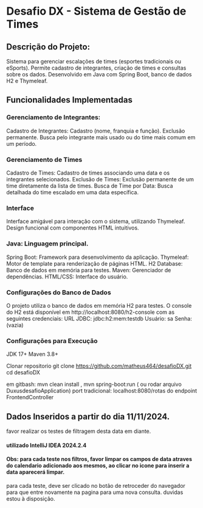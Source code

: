 # Desafio DX - Sistema de Gestão de Times

## Descrição do Projeto:

Sistema para gerenciar escalações de times (esportes tradicionais ou eSports). Permite cadastro de integrantes, criação de times e consultas sobre os dados. Desenvolvido em Java com Spring Boot, banco de dados H2 e Thymeleaf.

## Funcionalidades Implementadas

### Gerenciamento de Integrantes:
Cadastro de Integrantes:
Cadastro (nome, franquia e função).
Exclusão permanente.
Busca pelo integrante mais usado ou do time mais comum em um período.


### Gerenciamento de Times

Cadastro de Times:
Cadastro de times associando uma data e os integrantes selecionados.
Exclusão de Times:
Exclusão permanente de um time diretamente da lista de times.
Busca de Time por Data:
Busca detalhada do time escalado em uma data específica.

### Interface
Interface amigável para interação com o sistema, utilizando Thymeleaf.
Design funcional com componentes HTML intuitivos.

### Java: Linguagem principal.
Spring Boot: Framework para desenvolvimento da aplicação.
Thymeleaf: Motor de template para renderização de páginas HTML.
H2 Database: Banco de dados em memória para testes.
Maven: Gerenciador de dependências.
HTML/CSS: Interface do usuário.

### Configurações do Banco de Dados
O projeto utiliza o banco de dados em memória H2 para testes. O console do H2 está disponível em http://localhost:8080/h2-console com as seguintes credenciais:
URL JDBC: jdbc:h2:mem:testdb
Usuário: sa
Senha: (vazia)


### Configurações para Execução
JDK 17+
Maven 3.8+

Clonar repositorio git clone https://github.com/matheus464/desafioDX.git
cd desafioDX

em gitbash: mvn clean install , mvn spring-boot:run ( ou rodar arquivo DuxusdesafioApplication)
port tradicional: localhost:8080/rotas do endpoint FrontendController

## Dados Inseridos a partir do dia 11/11/2024.
favor realizar os testes de filtragem desta data em diante.

#### utilizado IntelliJ IDEA 2024.2.4

#### Obs: para cada teste nos filtros, favor limpar os campos de data atraves do calendario adicionado aos mesmos, ao clicar no icone para inserir a data aparecerá limpar.
para cada teste, deve ser clicado no botão de retroceder do navegador para que entre novamente na pagina para uma nova consulta.
duvidas estou à disposição. 
